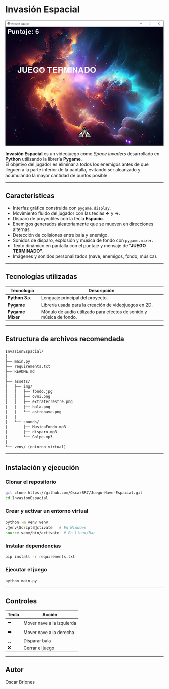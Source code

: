 # Invasión Espacial

![Gameplay](gameplay.png)

**Invasión Espacial** es un videojuego como *Space Invaders* desarrollado en **Python** utilizando la librería **Pygame**.  
El objetivo del jugador es eliminar a todos los enemigos antes de que lleguen a la parte inferior de la pantalla, evitando ser alcanzado y acumulando la mayor cantidad de puntos posible.

---

## Características

- Interfaz gráfica construida con `pygame.display`.
- Movimiento fluido del jugador con las teclas **←** y **→**.
- Disparo de proyectiles con la tecla **Espacio**.
- Enemigos generados aleatoriamente que se mueven en direcciones alternas.
- Detección de colisiones entre bala y enemigo.
- Sonidos de disparo, explosión y música de fondo con `pygame.mixer`.
- Texto dinámico en pantalla con el puntaje y mensaje de **"JUEGO TERMINADO"**.
- Imágenes y sonidos personalizados (nave, enemigos, fondo, música).

---

## Tecnologías utilizadas

| Tecnología | Descripción |
|-------------|-------------|
| **Python 3.x** | Lenguaje principal del proyecto. |
| **Pygame** | Librería usada para la creación de videojuegos en 2D. |
| **Pygame Mixer** | Módulo de audio utilizado para efectos de sonido y música de fondo. |

---

## Estructura de archivos recomendada

```
InvasionEspacial/
│
├── main.py
├── requirements.txt
├── README.md
│
├── assets/
│   ├── img/
│   │   ├── fondo.jpg
│   │   ├── ovni.png
│   │   ├── extraterrestre.png
│   │   ├── bala.png
│   │   └── astronave.png
│   │
│   └── sounds/
│       ├── MusicaFondo.mp3
│       ├── disparo.mp3
│       └── Golpe.mp3
│
└── venv/ (entorno virtual)
```

---

## Instalación y ejecución

### Clonar el repositorio
```bash
git clone https://github.com/OscarBR7/Juego-Nave-Espacial.git
cd InvasionEspacial
```

### Crear y activar un entorno virtual
```bash
python -m venv venv
.env\Scriptsctivate   # En Windows
source venv/bin/activate  # En Linux/Mac
```

### Instalar dependencias
```bash
pip install -r requirements.txt
```

### Ejecutar el juego
```bash
python main.py
```

---

## Controles

| Tecla | Acción |
|-------|--------|
| ⬅️ | Mover nave a la izquierda |
| ➡️ | Mover nave a la derecha |
| ␣ | Disparar bala |
| ❌ | Cerrar el juego |

---


## Autor

Oscar Briones